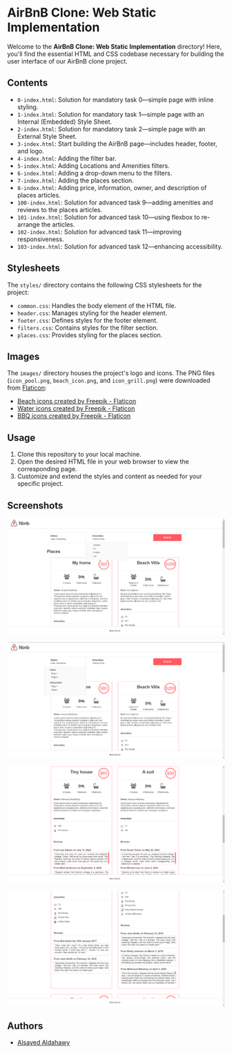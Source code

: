 # AirBnB Clone: Web Static Implementation

Welcome to the **AirBnB Clone: Web Static Implementation** directory! Here, you'll find the essential HTML and CSS codebase necessary for building the user interface of our AirBnB clone project.

## Contents

- `0-index.html`: Solution for mandatory task 0—simple page with inline styling.
- `1-index.html`: Solution for mandatory task 1—simple page with an Internal (Embedded) Style Sheet.
- `2-index.html`: Solution for mandatory task 2—simple page with an External Style Sheet.
- `3-index.html`: Start building the AirBnB page—includes header, footer, and logo.
- `4-index.html`: Adding the filter bar.
- `5-index.html`: Adding Locations and Amenities filters.
- `6-index.html`: Adding a drop-down menu to the filters.
- `7-index.html`: Adding the places section.
- `8-index.html`: Adding price, information, owner, and description of places articles.
- `100-index.html`: Solution for advanced task 9—adding amenities and reviews to the places articles.
- `101-index.html`: Solution for advanced task 10—using flexbox to re-arrange the articles.
- `102-index.html`: Solution for advanced task 11—improving responsiveness.
- `103-index.html`: Solution for advanced task 12—enhancing accessibility.

## Stylesheets

The `styles/` directory contains the following CSS stylesheets for the project:

- `common.css`: Handles the body element of the HTML file.
- `header.css`: Manages styling for the header element.
- `footer.css`: Defines styles for the footer element.
- `filters.css`: Contains styles for the filter section.
- `places.css`: Provides styling for the places section.

## Images

The `images/` directory houses the project's logo and icons. The PNG files (`icon_pool.png`, `beach_icon.png`, and `icon_grill.png`) were downloaded from [Flaticon](https://www.flaticon.com/):

- [Beach icons created by Freepik - Flaticon](https://www.flaticon.com/free-icons/beach)
- [Water icons created by Freepik - Flaticon](https://www.flaticon.com/free-icons/water)
- [BBQ icons created by Freepik - Flaticon](https://www.flaticon.com/free-icons/bbq)

## Usage

1. Clone this repository to your local machine.
2. Open the desired HTML file in your web browser to view the corresponding page.
3. Customize and extend the styles and content as needed for your specific project.

## Screenshots

![Screenshot](readme_images/1.png)

![Screenshot](readme_images/5.png)

![Screenshot](readme_images/4.png)

![Screenshot](readme_images/3.png)


## Authors

- [Alsayed Aldahawy](https://www.github.com/alsayedaldahawy)

